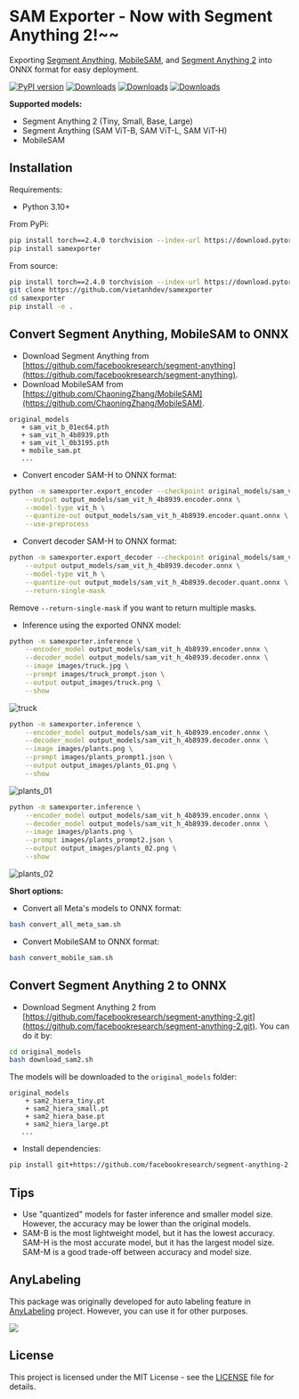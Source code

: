 # SAM Exporter - Now with Segment Anything 2!~~

Exporting [Segment Anything](https://github.com/facebookresearch/segment-anything), [MobileSAM](https://github.com/ChaoningZhang/MobileSAM), and [Segment Anything 2](https://github.com/facebookresearch/segment-anything-2) into ONNX format for easy deployment.

[![PyPI version](https://badge.fury.io/py/samexporter.svg)](https://badge.fury.io/py/samexporter)
[![Downloads](https://pepy.tech/badge/samexporter)](https://pepy.tech/project/samexporter)
[![Downloads](https://pepy.tech/badge/samexporter/month)](https://pepy.tech/project/samexporter)
[![Downloads](https://pepy.tech/badge/samexporter/week)](https://pepy.tech/project/samexporter)

**Supported models:**

- Segment Anything 2 (Tiny, Small, Base, Large)
- Segment Anything (SAM ViT-B, SAM ViT-L, SAM ViT-H)
- MobileSAM

## Installation

Requirements:

- Python 3.10+

From PyPi:

```bash
pip install torch==2.4.0 torchvision --index-url https://download.pytorch.org/whl/cpu
pip install samexporter
```

From source:

```bash
pip install torch==2.4.0 torchvision --index-url https://download.pytorch.org/whl/cpu
git clone https://github.com/vietanhdev/samexporter
cd samexporter
pip install -e .
```

## Convert Segment Anything, MobileSAM to ONNX

- Download Segment Anything from [https://github.com/facebookresearch/segment-anything](https://github.com/facebookresearch/segment-anything).
- Download MobileSAM from [https://github.com/ChaoningZhang/MobileSAM](https://github.com/ChaoningZhang/MobileSAM).

```text
original_models
   + sam_vit_b_01ec64.pth
   + sam_vit_h_4b8939.pth
   + sam_vit_l_0b3195.pth
   + mobile_sam.pt
   ...
```

- Convert encoder SAM-H to ONNX format:

```bash
python -m samexporter.export_encoder --checkpoint original_models/sam_vit_h_4b8939.pth \
    --output output_models/sam_vit_h_4b8939.encoder.onnx \
    --model-type vit_h \
    --quantize-out output_models/sam_vit_h_4b8939.encoder.quant.onnx \
    --use-preprocess
```

- Convert decoder SAM-H to ONNX format:

```bash
python -m samexporter.export_decoder --checkpoint original_models/sam_vit_h_4b8939.pth \
    --output output_models/sam_vit_h_4b8939.decoder.onnx \
    --model-type vit_h \
    --quantize-out output_models/sam_vit_h_4b8939.decoder.quant.onnx \
    --return-single-mask
```

Remove `--return-single-mask` if you want to return multiple masks.

- Inference using the exported ONNX model:

```bash
python -m samexporter.inference \
    --encoder_model output_models/sam_vit_h_4b8939.encoder.onnx \
    --decoder_model output_models/sam_vit_h_4b8939.decoder.onnx \
    --image images/truck.jpg \
    --prompt images/truck_prompt.json \
    --output output_images/truck.png \
    --show
```

![truck](https://raw.githubusercontent.com/vietanhdev/samexporter/main/sample_outputs/truck.png)

```bash
python -m samexporter.inference \
    --encoder_model output_models/sam_vit_h_4b8939.encoder.onnx \
    --decoder_model output_models/sam_vit_h_4b8939.decoder.onnx \
    --image images/plants.png \
    --prompt images/plants_prompt1.json \
    --output output_images/plants_01.png \
    --show
```

![plants_01](https://raw.githubusercontent.com/vietanhdev/samexporter/main/sample_outputs/plants_01.png)

```bash
python -m samexporter.inference \
    --encoder_model output_models/sam_vit_h_4b8939.encoder.onnx \
    --decoder_model output_models/sam_vit_h_4b8939.decoder.onnx \
    --image images/plants.png \
    --prompt images/plants_prompt2.json \
    --output output_images/plants_02.png \
    --show
```

![plants_02](https://raw.githubusercontent.com/vietanhdev/samexporter/main/sample_outputs/plants_02.png)


**Short options:**

- Convert all Meta's models to ONNX format:

```bash
bash convert_all_meta_sam.sh
```

- Convert MobileSAM to ONNX format:

```bash
bash convert_mobile_sam.sh
```

## Convert Segment Anything 2 to ONNX

- Download Segment Anything 2 from [https://github.com/facebookresearch/segment-anything-2.git](https://github.com/facebookresearch/segment-anything-2.git). You can do it by:

```bash
cd original_models
bash download_sam2.sh
```

The models will be downloaded to the `original_models` folder:

```text
original_models
    + sam2_hiera_tiny.pt
    + sam2_hiera_small.pt
    + sam2_hiera_base.pt
    + sam2_hiera_large.pt
   ...
```

- Install dependencies:

```bash
pip install git+https://github.com/facebookresearch/segment-anything-2.git
```


## Tips

- Use "quantized" models for faster inference and smaller model size. However, the accuracy may be lower than the original models.
- SAM-B is the most lightweight model, but it has the lowest accuracy. SAM-H is the most accurate model, but it has the largest model size. SAM-M is a good trade-off between accuracy and model size.

## AnyLabeling

This package was originally developed for auto labeling feature in [AnyLabeling](https://github.com/vietanhdev/anylabeling) project. However, you can use it for other purposes.

[![](https://user-images.githubusercontent.com/18329471/236625792-07f01838-3f69-48b0-a12e-30bad27bd921.gif)](https://youtu.be/5qVJiYNX5Kk)

## License

This project is licensed under the MIT License - see the [LICENSE](LICENSE) file for details.
